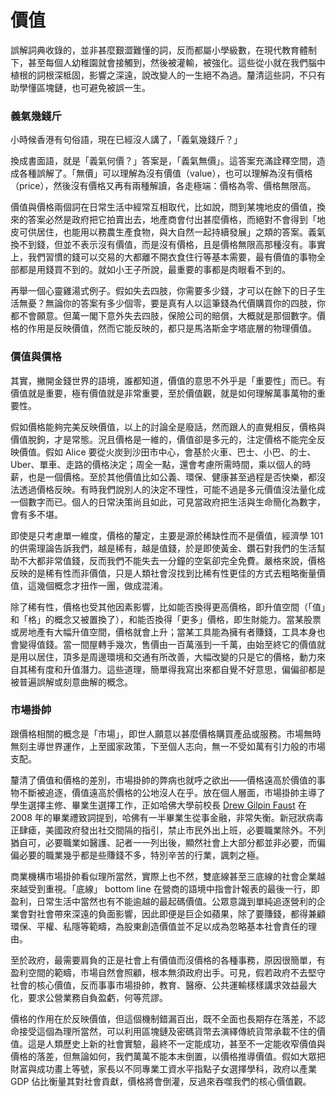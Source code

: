 # 價值

誤解詞典收錄的，並非甚麼艱澀難懂的詞，反而都屬小學級數，在現代教育體制下，甚至每個人幼稚園就會接觸到，然後被灌輸，被強化。這些從小就在我們腦中植根的詞根深柢固，影響之深遠，說改變人的一生絕不為過。釐清這些詞，不只有助學懂區塊鏈，也可避免被誤一生。

### 義氣幾錢斤

小時候香港有句俗語，現在已經沒人講了，「義氣幾錢斤？」

換成書面語，就是「義氣何價？」答案是，「義氣無價」。這答案充滿詮釋空間，造成各種誤解了。「無價」可以理解為沒有價值（value），也可以理解為沒有價格（price），然後沒有價格又再有兩種解讀，各走極端：價格為零、價格無限高。

價值與價格兩個詞在日常生活中經常互相取代，比如說，問到某塊地皮的價值，換來的答案必然是政府把它拍賣出去，地產商會付出甚麼價格，而絕對不會得到「地皮可供居住，也能用以務農生產食物，與大自然一起持續發展」之類的答案。義氣換不到錢，但並不表示沒有價值，而是沒有價格，且是價格無限高那種沒有。事實上，我們習慣的錢可以交易的大都離不開衣食住行等基本需要，最有價值的事物全部都是用錢買不到的。就如小王子所說，最重要的事都是肉眼看不到的。

再舉一個心靈雞湯式例子。假如失去四肢，你需要多少錢，才可以在餘下的日子生活無憂？無論你的答案有多少個零，要是真有人以這筆錢為代價購買你的四肢，你都不會願意。但萬一閣下意外失去四肢，保險公司的賠償，大概就是那個數字。價格的作用是反映價值，然而它能反映的，都只是馬洛斯金字塔底層的物理價值。

### 價值與價格

其實，撇開金錢世界的語境，誰都知道，價值的意思不外乎是「重要性」而已。有價值就是重要，極有價值就是非常重要，至於價值觀，就是如何理解萬事萬物的重要性。

假如價格能夠完美反映價值，以上的討論全是廢話，然而跟人的直覺相反，價格與價值脫鉤，才是常態。況且價格是一維的，價值卻是多元的，注定價格不能完全反映價值。假如 Alice 要從火炭到沙田市中心，會基於火車、巴士、小巴、的士、Uber、單車、走路的價格決定；周全一點，還會考慮所需時間，乘以個人的時薪，也是一個價格。至於其他價值比如公義、環保、健康甚至過程是否快樂，都沒法透過價格反映。有時我們說別人的決定不理性，可能不過是多元價值沒法量化成一個數字而已。個人的日常決策尚且如此，可見當政府把生活與生命簡化為數字，會有多不堪。

即使是只考慮單一維度，價格的釐定，主要是源於稀缺性而不是價值，經濟學 101 的供需理論告訴我們，越是稀有，越是值錢，於是即使黃金、鑽石對我們的生活幫助不大都非常值錢，反而我們不能失去一分鐘的空氣卻完全免費。嚴格來說，價格反映的是稀有性而非價值，只是人類社會沒找到比稀有性更佳的方式去粗略衡量價值，這幾個概念才扭作一團，做成混淆。

除了稀有性，價格也受其他因素影響，比如能否換得更高價格，即升值空間（「值」和「格」的概念又被置換了），和能否換得「更多」價格，即生財能力。當某股票或房地產有大幅升值空間，價格就會上升；當某工具能為擁有者賺錢，工具本身也會變得值錢。當一間屋轉手幾次，售價由一百萬漲到一千萬，由始至終它的價值就是用以居住，頂多是周邊環境和交通有所改善，大幅改變的只是它的價格，動力來自其稀有度和升值潛力。這些道理，簡單得我寫出來都自覺不好意思，偏偏卻都是被普遍誤解或刻意曲解的概念。

### 市場掛帥

跟價格相關的概念是「市場」，即世人願意以甚麼價格購買產品或服務。市場無時無刻主導世界運作，上至國家政策，下至個人志向，無一不受如萬有引力般的市場支配。

釐清了價值和價格的差別，市場掛帥的弊病也就呼之欲出——價格遠高於價值的事物不斷被追逐，價值遠高於價格的公地沒人在乎。放在個人層面，市場掛帥主導了學生選擇主修、畢業生選擇工作，正如哈佛大學前校長 [Drew Gilpin Faust](https://www.harvard.edu/about-harvard/harvard-glance/history-presidency/drew-gilpin-faust) 在 2008 年的畢業禮致詞提到，哈佛有一半畢業生從事金融，非常失衡。新冠狀病毒正肆瘧，美國政府發出社交間隔的指引，禁止市民外出上班，必要職業除外。不列猶自可，必要職業如醫護、記者一一列出後，顯然社會上大部分都並非必要，而偏偏必要的職業幾乎都是些賺錢不多，特別辛苦的行業，諷刺之極。

商業機構市場掛帥看似理所當然，實際上也不然，雙底線甚至三底線的社會企業越來越受到重視。「底線」 bottom line 在營商的語境中指會計報表的最後一行，即盈利，日常生活中當然也有不能逾越的最起碼價值。公眾意識到單純追逐營利的企業會對社會帶來深遠的負面影響，因此即便是巨企如蘋果，除了要賺錢，都得兼顧環保、平權、私隱等範疇，為股東創造價值並不足以成為忽略基本社會責任的理由。

至於政府，最需要肩負的正是社會上有價值而沒價格的各種事務，原因很簡單，有盈利空間的範疇，市場自然會照顧，根本無須政府出手。可見，假若政府不去堅守社會的核心價值，反而事事市場掛帥，教育、醫療、公共運輸樣樣講求效益最大化，要求公營業務自負盈虧，何等荒謬。

價格的作用在於反映價值，但這個機制錯漏百出，既不全面也長期存在落差，不認命接受這個為理所當然，可以利用區塊鏈及密碼貨幣去演繹傳統貨幣承載不住的價值。這是人類歷史上新的社會實驗，最終不一定能成功，甚至不一定能收窄價值與價格的落差，但無論如何，我們萬萬不能本末倒置，以價格推導價值。假如大眾把財富與成功畫上等號，家長以不同專業工資水平指點子女選擇學科，政府以產業 GDP 佔比衡量其對社會貢獻，價格將會倒灌，反過來吞噬我們的核心價值觀。



